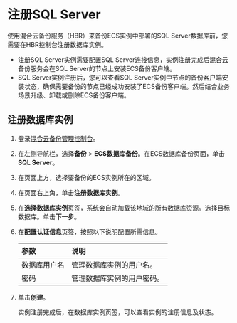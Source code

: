 # 注册SQL Server

使用混合云备份服务（HBR）来备份ECS实例中部署的SQL Server数据库前，您需要在HBR控制台注册数据库实例。

-   注册SQL Server实例需要配置SQL Server连接信息，实例注册完成后混合云备份服务会在SQL Server的节点上安装ECS备份客户端。
-   SQL Server实例注册后，您可以查看SQL Server实例中节点的备份客户端安装状态，确保需要备份的节点已经成功安装了ECS备份客户端。然后结合业务场景升级、卸载或删除ECS备份客户端。

## 注册数据库实例

1.  登录[混合云备份管理控制台](https://hbr.console.aliyun.com)。

2.  在左侧导航栏，选择**备份** \> **ECS数据库备份**。在ECS数据库备份页面，单击**SQL Server**。

3.  在页面上方，选择要备份的ECS实例所在的区域。

4.  在页面右上角，单击**注册数据库实例**。

5.  在**选择数据库实例**页签，系统会自动加载该地域的所有数据库资源。选择目标数据库。单击**下一步**。

6.  在**配置认证信息**页签，按照以下说明配置所需信息。

    |参数|说明|
    |:-|:-|
    |数据库用户名|管理数据库实例的用户名。|
    |密码|管理数据库实例的用户密码。|

7.  单击**创建**。

    实例注册完成后，在数据库实例页签，可以查看实例的注册信息及状态。


